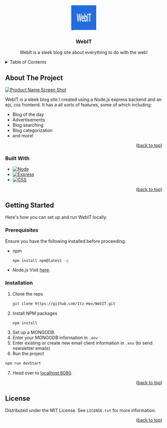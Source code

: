 <a name="readme-top"></a>

<!-- PROJECT LOGO -->
<br />
<div align="center">
  <a href="https://github.com/Itz-Hex/WebIT">
    <img src="logo.png" alt="Logo" width="80" height="80">
  </a>

<h3 align="center">WebIT</h3>

  <p align="center">
    WebIt is a sleek blog site about everything to do with the web!
  </p>
</div>



<!-- TABLE OF CONTENTS -->
<details>
  <summary>Table of Contents</summary>
  <ol>
    <li>
      <a href="#about-the-project">About The Project</a>
      <ul>
        <li><a href="#built-with">Built With</a></li>
      </ul>
    </li>
    <li>
      <a href="#getting-started">Getting Started</a>
      <ul>
        <li><a href="#prerequisites">Prerequisites</a></li>
        <li><a href="#installation">Installation</a></li>
      </ul>
    </li>
    <li><a href="#license">License</a></li>
  </ol>
</details>



<!-- ABOUT THE PROJECT -->
## About The Project

[![Product Name Screen Shot][product-screenshot]](https://github.com/Itz-Hex/WebIT)

<p>WebIT is a sleek blog site I created using a Node.js express backend and an ejs, css
                            frontend. It has a all sorts of features, some of which including:
                            <ul>
                                <li>Blog of the day</li>
                                <li>Advertisements</li>
                                <li>Blog searching</li>
                                <li>Blog categorization</li>
                                <li>and more!</li>
                            </ul>
                        </p>

<p align="right">(<a href="#readme-top">back to top</a>)</p>



### Built With

* [![Node][Node.js]][Node-url]
* [![Express][Express]][Express-url]
* [![CSS][CSS]][CSS-url]

<p align="right">(<a href="#readme-top">back to top</a>)</p>



<!-- GETTING STARTED -->
## Getting Started

Here's how you can set up and run WebIT locally.

### Prerequisites

Ensure you have the following installed before proceeding.
* npm
  ```sh
  npm install npm@latest -g
  ```
* Node.js
  Visit [here](nodejs.org/en/download).

### Installation

1. Clone the repo
   ```sh
   git clone https://github.com/Itz-Hex/WebIT.git
   ```
2. Install NPM packages
   ```sh
   npm install
   ```
3. Set up a MONGODB.
4. Enter your MONGODB information in `.env`
5. Enter existing or create new email client information in `.env` (to send newsletter emails)
6. Run the project
  ```sh
  npm run devStart
  ```
7. Head over to [localhost:8080](localhost:8080).
  

<p align="right">(<a href="#readme-top">back to top</a>)</p>

<!-- LICENSE -->
## License

Distributed under the MIT License. See `LICENSE.txt` for more information.

<p align="right">(<a href="#readme-top">back to top</a>)</p>



<!-- MARKDOWN LINKS & IMAGES -->
[product-screenshot]: screenshot.png
[Node.js]: https://img.shields.io/badge/node.js-000000?style=for-the-badge&logo=nodedotjs&logoColor=green
[Node-url]: https://nodejs.org
[CSS]: https://img.shields.io/badge/css-000000?style=for-the-badge&logo=css3&logoColor=cyan
[CSS-url]: https://www.w3.org/Style/CSS
[Express]: https://img.shields.io/badge/express-000000?style=for-the-badge&logo=express&logoColor=white
[Express-url]: https://expressjs.com/
